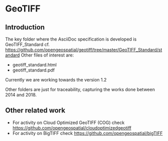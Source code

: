 # GeoTIFF

## Introduction

The key folder where the AsciiDoc specification is developed is GeoTIFF_Standard cf. https://github.com/opengeospatial/geotiff/tree/master/GeoTIFF_Standard/standard
Other files of interest are:
- geotiff_standard.html
- geotiff_standard.pdf

Currently we are working towards the version 1.2

Other folders are just for traceability, capturing the works done between 2014 and 2018.

## Other related work
- For activity on Cloud Optimized GeoTIFF (COG) check https://github.com/opengeospatial/cloudoptimizedgeotiff
- For activity on BigTIFF check https://github.com/opengeospatial/bigTIFF
